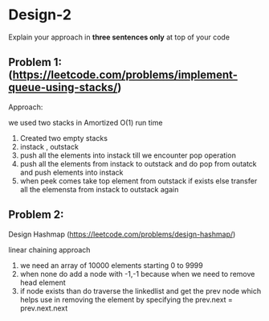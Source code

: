 # Design-2

Explain your approach in **three sentences only** at top of your code


## Problem 1: (https://leetcode.com/problems/implement-queue-using-stacks/)


Approach:

we used two stacks in Amortized O(1) run time 

1) Created two empty stacks
2) instack , outstack
3) push all the elements into instack till we encounter pop operation
4) push all the elements from instack to outstack and do pop from outatck and push elements into  instack 
5) when peek comes take top element from outstack if exists else transfer all the elemensta from instack to outstack again


## Problem 2:
Design Hashmap (https://leetcode.com/problems/design-hashmap/)

linear chaining approach 

1) we need an array of 10000 elements starting 0 to 9999
2) when  none do add a node with -1,-1 because when we need to remove head element 
3) if node exists than do traverse the linkedlist and get the prev node which helps use in removing the element by specifying the prev.next = prev.next.next 






